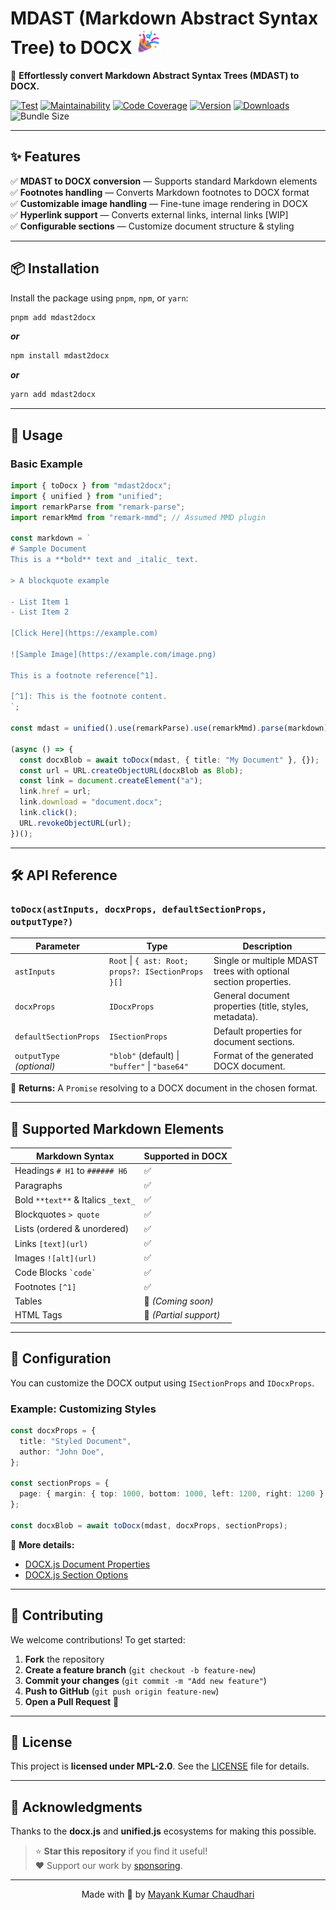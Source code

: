 # **MDAST (Markdown Abstract Syntax Tree) to DOCX** <img src="https://raw.githubusercontent.com/mayank1513/mayank1513/main/popper.png" style="height: 40px"/>

🚀 **Effortlessly convert Markdown Abstract Syntax Trees (MDAST) to DOCX.**

[![Test](https://github.com/tiny-md/mdast2docx/actions/workflows/test.yml/badge.svg)](https://github.com/tiny-md/mdast2docx/actions/workflows/test.yml) [![Maintainability](https://api.codeclimate.com/v1/badges/aa896ec14c570f3bb274/maintainability)](https://codeclimate.com/github/tiny-md/mdast2docx/maintainability) [![Code Coverage](https://codecov.io/gh/tiny-md/mdast2docx/graph/badge.svg)](https://codecov.io/gh/tiny-md/mdast2docx) [![Version](https://img.shields.io/npm/v/mdast2docx.svg?colorB=green)](https://www.npmjs.com/package/mdast2docx) [![Downloads](https://img.shields.io/npm/d18m/mdast2docx)](https://www.npmjs.com/package/mdast2docx) ![Bundle Size](https://img.shields.io/bundlephobia/minzip/mdast2docx)

---

## **✨ Features**

✅ **MDAST to DOCX conversion** — Supports standard Markdown elements  
✅ **Footnotes handling** — Converts Markdown footnotes to DOCX format  
✅ **Customizable image handling** — Fine-tune image rendering in DOCX  
✅ **Hyperlink support** — Converts external links, internal links [WIP]  
✅ **Configurable sections** — Customize document structure & styling

---

## **📦 Installation**

Install the package using `pnpm`, `npm`, or `yarn`:

```bash
pnpm add mdast2docx
```

**_or_**

```bash
npm install mdast2docx
```

**_or_**

```bash
yarn add mdast2docx
```

---

## **🚀 Usage**

### **Basic Example**

```typescript
import { toDocx } from "mdast2docx";
import { unified } from "unified";
import remarkParse from "remark-parse";
import remarkMmd from "remark-mmd"; // Assumed MMD plugin

const markdown = `
# Sample Document  
This is a **bold** text and _italic_ text.  

> A blockquote example  

- List Item 1  
- List Item 2  

[Click Here](https://example.com)  

![Sample Image](https://example.com/image.png)  

This is a footnote reference[^1].  

[^1]: This is the footnote content.
`;

const mdast = unified().use(remarkParse).use(remarkMmd).parse(markdown);

(async () => {
  const docxBlob = await toDocx(mdast, { title: "My Document" }, {});
  const url = URL.createObjectURL(docxBlob as Blob);
  const link = document.createElement("a");
  link.href = url;
  link.download = "document.docx";
  link.click();
  URL.revokeObjectURL(url);
})();
```

---

## **🛠 API Reference**

### **`toDocx(astInputs, docxProps, defaultSectionProps, outputType?)`**

| Parameter                 | Type                                               | Description                                                      |
| ------------------------- | -------------------------------------------------- | ---------------------------------------------------------------- |
| `astInputs`               | `Root` \| `{ ast: Root; props?: ISectionProps }[]` | Single or multiple MDAST trees with optional section properties. |
| `docxProps`               | `IDocxProps`                                       | General document properties (title, styles, metadata).           |
| `defaultSectionProps`     | `ISectionProps`                                    | Default properties for document sections.                        |
| `outputType` _(optional)_ | `"blob"` (default) \| `"buffer"` \| `"base64"`     | Format of the generated DOCX document.                           |

📌 **Returns:** A `Promise` resolving to a DOCX document in the chosen format.

---

## **📜 Supported Markdown Elements**

| Markdown Syntax                    | Supported in DOCX      |
| ---------------------------------- | ---------------------- |
| Headings `# H1` to `###### H6`     | ✅                     |
| Paragraphs                         | ✅                     |
| Bold `**text**` & Italics `_text_` | ✅                     |
| Blockquotes `> quote`              | ✅                     |
| Lists (ordered & unordered)        | ✅                     |
| Links `[text](url)`                | ✅                     |
| Images `![alt](url)`               | ✅                     |
| Code Blocks `` `code` ``           | ✅                     |
| Footnotes `[^1]`                   | ✅                     |
| Tables                             | 🚧 _(Coming soon)_     |
| HTML Tags                          | 🚧 _(Partial support)_ |

---

## **🔧 Configuration**

You can customize the DOCX output using `ISectionProps` and `IDocxProps`.

### **Example: Customizing Styles**

```typescript
const docxProps = {
  title: "Styled Document",
  author: "John Doe",
};

const sectionProps = {
  page: { margin: { top: 1000, bottom: 1000, left: 1200, right: 1200 } },
};

const docxBlob = await toDocx(mdast, docxProps, sectionProps);
```

📖 **More details:**

- [DOCX.js Document Properties](https://docx.js.org/#/usage/document)
- [DOCX.js Section Options](https://docx.js.org/#/usage/sections)

---

## **📝 Contributing**

We welcome contributions! To get started:

1. **Fork** the repository
2. **Create a feature branch** (`git checkout -b feature-new`)
3. **Commit your changes** (`git commit -m "Add new feature"`)
4. **Push to GitHub** (`git push origin feature-new`)
5. **Open a Pull Request** 🚀

---

## **📄 License**

This project is **licensed under MPL-2.0**. See the [LICENSE](./LICENSE) file for details.

---

## **🙌 Acknowledgments**

Thanks to the **docx.js** and **unified.js** ecosystems for making this possible.

> ⭐ **Star this repository** if you find it useful!  
> ❤️ Support our work by [sponsoring](https://github.com/sponsors/mayank1513).

---

<p align="center">Made with 💖 by <a href="https://mayank-chaudhari.vercel.app" target="_blank">Mayank Kumar Chaudhari</a></p>
